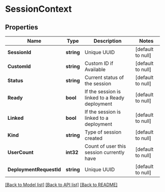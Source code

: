 # SessionContext

## Properties
Name | Type | Description | Notes
------------ | ------------- | ------------- | -------------
**SessionId** | **string** | Unique UUID | [default to null]
**CustomId** | **string** | Custom ID if Available | [default to null]
**Status** | **string** | Current status of the session | [default to null]
**Ready** | **bool** | If the session is linked to a Ready deployment | [default to null]
**Linked** | **bool** | If the session is linked to a deployment | [default to null]
**Kind** | **string** | Type of session created | [default to null]
**UserCount** | **int32** | Count of user this session currently have | [default to null]
**DeploymentRequestId** | **string** | Unique UUID | [default to null]

[[Back to Model list]](../README.md#documentation-for-models) [[Back to API list]](../README.md#documentation-for-api-endpoints) [[Back to README]](../README.md)


